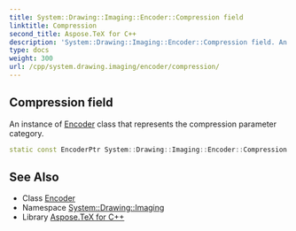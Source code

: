 ```yaml
---
title: System::Drawing::Imaging::Encoder::Compression field
linktitle: Compression
second_title: Aspose.TeX for C++
description: 'System::Drawing::Imaging::Encoder::Compression field. An instance of Encoder class that represents the compression parameter category in C++.'
type: docs
weight: 300
url: /cpp/system.drawing.imaging/encoder/compression/
---
```

## Compression field


An instance of [Encoder](../) class that represents the compression parameter category.

```cpp
static const EncoderPtr System::Drawing::Imaging::Encoder::Compression
```

## See Also

* Class [Encoder](../)
* Namespace [System::Drawing::Imaging](../../)
* Library [Aspose.TeX for C++](../../../)
